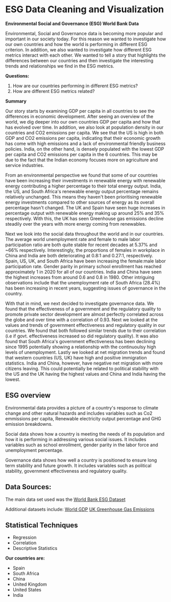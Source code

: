 # ESG Data Cleaning and Visualization


**Environmental Social and Governance (ESG) World Bank Data**


Environmental, Social and Governance data is becoming more popular and important in our society today. For this reason we wanted to investigate how our own countries and how the world is performing in different ESG criterion. In addition, we also wanted to investigate how different ESG metrics interact with each other. We wanted to tell a story that highlights the differences between our countries and then investigate the interesting trends and relationships we find in the ESG metrics.


**Questions:**
1. How are our countries performing in different ESG metrics?
2. How are different ESG metrics related?

**Summary**

Our story starts by examining GDP per capita in all countries to see the differences in economic development. After seeing an overview of the world, we dig deeper into our own countries GDP per capita and how that has evolved over time. In addition, we also look at population density in our countries and CO2 emissions per capita. We see that the US is high in both GDP and CO2 emissions per capita, indicating that their economic growth has come with high emissions and a lack of environmental friendly business policies. India, on the other hand, is densely populated with the lowest GDP per capita and CO2 emissions per capita in the 6 countries. This may be due to the fact that the Indian economy focuses more on agriculture and service industries.

From an environmental perspective we found that some of our countries have been increasing their investments in renewable energy with renewable energy contributing a higher percentage to their total energy output. India, the US, and South Africa's renewable energy output percentage remains relatively unchanged. This means they haven't been prioritising renewable energy investments compared to other sources of energy as its overall percentage hasn't changed. The UK and Spain have seen huge increases in percentage output with renewable energy making up around 25% and 35% respectively. With this, the UK has seen Greenhouse gas emissions decline steadily over the years with more energy coming from renewables.


Next we look into the social data throughout the world and in our countries. The average world unemployment rate and female to male labor participation ratio are both quite stable for recent decades at 5.37% and ~66% respectively. Interestingly, the proportions of females in workplace in China and India are both deteriorating at 0.8:1 and 0.27:1, respectively. Spain, US, UK, and South Africa have been increasing the female:male labor participation rate. Gender parity in primary school enrollment has reached approximately 1 in 2020 for all of our countries. India and China have seen the highest increases from around 0.6 and 0.8 in 1980. Other intriguing observations include that the unemployment rate of South Africa (28.4%) has been increasing in recent years, suggesting issues of governance in the country. 

With that in mind, we next decided to investigate governance data. We found that the effectiveness of a government and the regulatory quality to promote private sector development are almost perfectly correlated across the globe and over time with a correlation of 0.93. Next we looked at the values and trends of government effectiveness and regulatory quality in our countries. We found that both followed similar trends due to their correlation (i.e if govt. effectiveness increased so did regulatory quality). It was also found that South Africa's government effectiveness has been declining since 1995 potentially showing a relationship with the continuoulsy high levels of unemployment. Lastly we looked at net migration trends and found that western countries (US, UK) have high and positive immigration statistics. India and China, however, have negative net migration with more citizens leaving. This could potentially be related to political stability with the US and the UK having the highest values and China and India having the lowest.



## ESG overview

Environmental data provides a picture of a country's response to climate change and other natural hazards and includes variables such as Co2 emmissions per capita, Renewable electricity output percentage and GHG emission breakdowns. 

Social data shows how a country is meeting the needs of its population and how it is performing in addressing various social issues. It includes variables such as school enrollment, gender parity in the labor force and unemployment percentage.

Governance data shows how well a country is positioned to ensure long term stability and future growth. It includes variables such as political stability, government effectiveness and regulatory quality.



## Data Sources:

The main data set used was the [World Bank ESG Dataset](https://datacatalog.worldbank.org/search/dataset/0037651)

Additional datasets include:
[World GDP](https://data.worldbank.org/indicator/NY.GDP.MKTP.CD?end=2020&start=1990)
[UK Greenhouse Gas Emissions](https://www.ons.gov.uk/economy/environmentalaccounts/bulletins/ukenvironmentalaccounts/2021)


## Statistical Techniques 

* Regression 
* Correlation
* Descriptive Statistics

**Our countries are:**
- Spain
- South Africa
- China
- United Kingdom
- United States
- India
